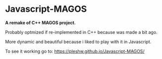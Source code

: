 # Javascript-MAGOS
**A remake of C++ MAGOS project.**

Probably optmized if re-implemented in C++ because was made a bit ago.

More dynamic and beautiful because i liked to play with it in Javascript.

To see it working go to: https://pleshw.github.io/Javascript-MAGOS/
